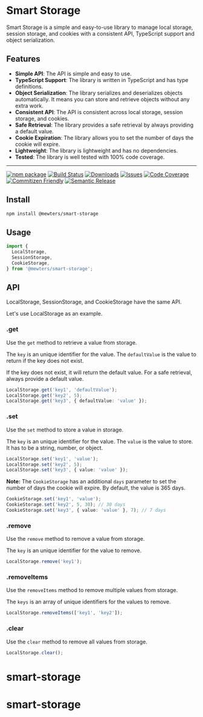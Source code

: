 # Smart Storage

Smart Storage is a simple and easy-to-use library to manage local storage, session storage, and cookies with a consistent API, TypeScript support and object serialization.

## Features

- **Simple API**: The API is simple and easy to use.
- **TypeScript Support**: The library is written in TypeScript and has type definitions.
- **Object Serialization**: The library serializes and deserializes objects automatically. It means you can store and retrieve objects without any extra work.
- **Consistent API**: The API is consistent across local storage, session storage, and cookies.
- **Safe Retrieval**: The library provides a safe retrieval by always providing a default value.
- **Cookie Expiration**: The library allows you to set the number of days the cookie will expire.
- **Lightweight**: The library is lightweight and has no dependencies.
- **Tested**: The library is well tested with 100% code coverage.

---

[![npm package][npm-img]][npm-url]
[![Build Status][build-img]][build-url]
[![Downloads][downloads-img]][downloads-url]
[![Issues][issues-img]][issues-url]
[![Code Coverage][codecov-img]][codecov-url]
[![Commitizen Friendly][commitizen-img]][commitizen-url]
[![Semantic Release][semantic-release-img]][semantic-release-url]

## Install

```bash
npm install @mewters/smart-storage
```

## Usage

```ts
import {
  LocalStorage,
  SessionStorage,
  CookieStorage,
} from '@mewters/smart-storage';
```

## API

LocalStorage, SessionStorage, and CookieStorage have the same API.

Let's use LocalStorage as an example.

### .get

Use the `get` method to retrieve a value from storage.

The `key` is an unique identifier for the value. The `defaultValue` is the value to return if the key does not exist.

If the key does not exist, it will return the default value. For a safe retrieval, always provide a default value.

```ts
LocalStorage.get('key1', 'defaultValue');
LocalStorage.get('key2', 5);
LocalStorage.get('key3', { defaultValue: 'value' });
```

### .set

Use the `set` method to store a value in storage.

The `key` is an unique identifier for the value. The `value` is the value to store. It has to be a string, number, or object.

```ts
LocalStorage.set('key1', 'value');
LocalStorage.set('key2', 5);
LocalStorage.set('key3', { value: 'value' });
```

**Note:** The `CookieStorage` has an additional `days` parameter to set the number of days the cookie will expire.
By default, the value is 365 days.

```ts
CookieStorage.set('key1', 'value');
CookieStorage.set('key2', 5, 30); // 30 days
CookieStorage.set('key3', { value: 'value' }, 7); // 7 days
```

### .remove

Use the `remove` method to remove a value from storage.

The `key` is an unique identifier for the value to remove.

```ts
LocalStorage.remove('key1');
```

### .removeItems

Use the `removeItems` method to remove multiple values from storage.

The `keys` is an array of unique identifiers for the values to remove.

```ts
LocalStorage.removeItems(['key1', 'key2']);
```

### .clear

Use the `clear` method to remove all values from storage.

```ts
LocalStorage.clear();
```

[build-img]: https://github.com/mewters/smart-storage/actions/workflows/release.yml/badge.svg
[build-url]: https://github.com/mewters/smart-storage/actions/workflows/release.yml
[downloads-img]: https://img.shields.io/npm/dt/@mewters/smart-storage
[downloads-url]: https://www.npmtrends.com/@mewters/smart-storage
[npm-img]: https://img.shields.io/npm/v/@mewters/smart-storage
[npm-url]: https://www.npmjs.com/package/@mewters/smart-storage
[issues-img]: https://img.shields.io/github/issues/mewters/smart-storage
[issues-url]: https://github.com/mewters/smart-storage/issues
[codecov-img]: https://codecov.io/gh/mewters/smart-storage/branch/main/graph/badge.svg
[codecov-url]: https://codecov.io/gh/mewters/smart-storage
[semantic-release-img]: https://img.shields.io/badge/%20%20%F0%9F%93%A6%F0%9F%9A%80-semantic--release-e10079.svg
[semantic-release-url]: https://github.com/semantic-release/semantic-release
[commitizen-img]: https://img.shields.io/badge/commitizen-friendly-brightgreen.svg
[commitizen-url]: http://commitizen.github.io/cz-cli/

# smart-storage

# smart-storage
